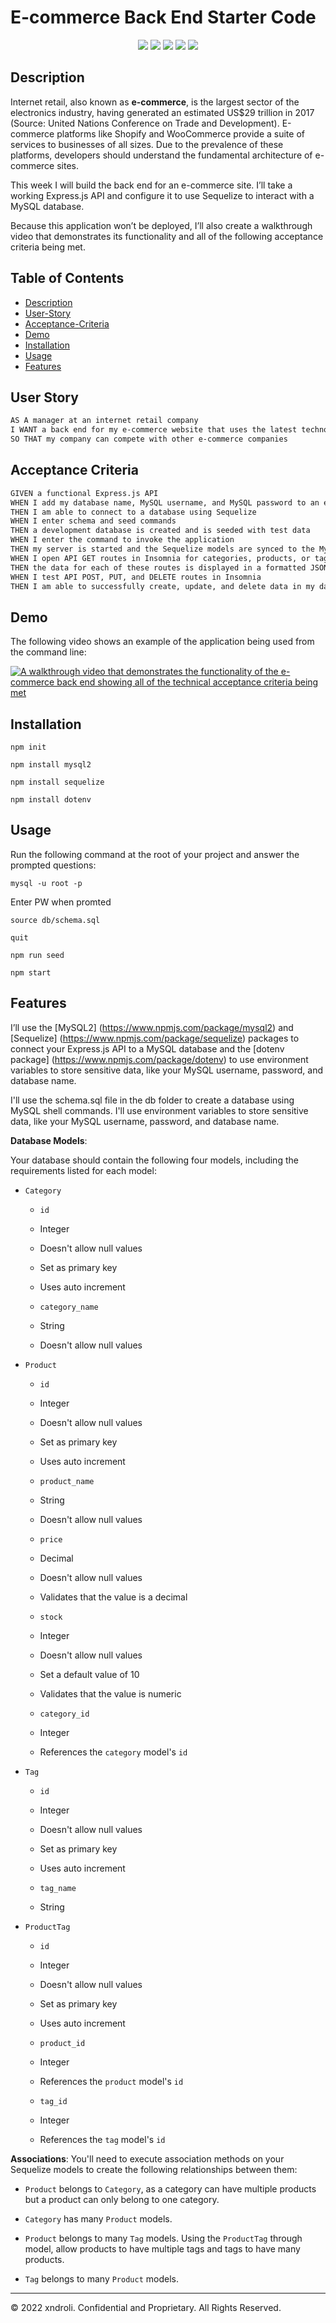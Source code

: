 # E-commerce Back End Starter Code

<p align="center">
    <img src="https://img.shields.io/badge/Javascript-yellow" />
    <img src="https://img.shields.io/badge/express-orange" />
    <img src="https://img.shields.io/badge/Sequelize-blue"  />
    <img src="https://img.shields.io/badge/mySQL-blue"  />
    <img src="https://img.shields.io/badge/dotenv-green" />
</p>

## Description

Internet retail, also known as **e-commerce**, is the largest sector of the electronics industry, having generated an estimated US$29 trillion in 2017 (Source: United Nations Conference on Trade and Development). E-commerce platforms like Shopify and WooCommerce provide a suite of services to businesses of all sizes. Due to the prevalence of these platforms, developers should understand the fundamental architecture of e-commerce sites.

This week I will build the back end for an e-commerce site. I’ll take a working Express.js API and configure it to use Sequelize to interact with a MySQL database.

Because this application won’t be deployed, I’ll also create a walkthrough video that demonstrates its functionality and all of the following acceptance criteria being met.

## Table of Contents

- [Description](#Description)
- [User-Story](#User-Story)
- [Acceptance-Criteria](#Acceptance-Criteria)
- [Demo](#Demo)
- [Installation](#Installation)
- [Usage](#Usage)
- [Features](#Features)

## User Story

```md
AS A manager at an internet retail company
I WANT a back end for my e-commerce website that uses the latest technologies
SO THAT my company can compete with other e-commerce companies
```

## Acceptance Criteria

```md
GIVEN a functional Express.js API
WHEN I add my database name, MySQL username, and MySQL password to an environment variable file
THEN I am able to connect to a database using Sequelize
WHEN I enter schema and seed commands
THEN a development database is created and is seeded with test data
WHEN I enter the command to invoke the application
THEN my server is started and the Sequelize models are synced to the MySQL database
WHEN I open API GET routes in Insomnia for categories, products, or tags
THEN the data for each of these routes is displayed in a formatted JSON
WHEN I test API POST, PUT, and DELETE routes in Insomnia
THEN I am able to successfully create, update, and delete data in my database
```

## Demo

The following video shows an example of the application being used from the command line:

[![A walkthrough video that demonstrates the functionality of the e-commerce back end showing all of the technical acceptance criteria being met](./Assets/)](https://2u-20.wistia.com/medias/2lnle7xnpk)

## Installation

`npm init`

`npm install mysql2`

`npm install sequelize`

`npm install dotenv`

## Usage

Run the following command at the root of your project and answer the prompted questions:

`mysql -u root -p`

Enter PW when promted

`source db/schema.sql`

`quit`

`npm run seed`

`npm start`

## Features

I’ll use the [MySQL2] (https://www.npmjs.com/package/mysql2) and [Sequelize] (https://www.npmjs.com/package/sequelize) packages to connect your Express.js API to a MySQL database and the [dotenv package] (https://www.npmjs.com/package/dotenv) to use environment variables to store sensitive data, like your MySQL username, password, and database name.

I'll use the schema.sql file in the db folder to create a database using MySQL shell commands. I'll use environment variables to store sensitive data, like your MySQL username, password, and database name.

**Database Models**:

Your database should contain the following four models, including the requirements listed for each model:

- `Category`

  - `id`

  - Integer

  - Doesn't allow null values

  - Set as primary key

  - Uses auto increment

  - `category_name`

  - String

  - Doesn't allow null values

- `Product`

  - `id`

  - Integer

  - Doesn't allow null values

  - Set as primary key

  - Uses auto increment

  - `product_name`

  - String

  - Doesn't allow null values

  - `price`

  - Decimal

  - Doesn't allow null values

  - Validates that the value is a decimal

  - `stock`

  - Integer

  - Doesn't allow null values

  - Set a default value of 10

  - Validates that the value is numeric

  - `category_id`

  - Integer

  - References the `category` model's `id`

- `Tag`

  - `id`

  - Integer

  - Doesn't allow null values

  - Set as primary key

  - Uses auto increment

  - `tag_name`

  - String

- `ProductTag`

  - `id`

  - Integer

  - Doesn't allow null values

  - Set as primary key

  - Uses auto increment

  - `product_id`

  - Integer

  - References the `product` model's `id`

  - `tag_id`

  - Integer

  - References the `tag` model's `id`

**Associations**:
You'll need to execute association methods on your Sequelize models to create the following relationships between them:

- `Product` belongs to `Category`, as a category can have multiple products but a product can only belong to one category.

- `Category` has many `Product` models.

- `Product` belongs to many `Tag` models. Using the `ProductTag` through model, allow products to have multiple tags and tags to have many products.

- `Tag` belongs to many `Product` models.

---

© 2022 xndroli. Confidential and Proprietary. All Rights Reserved.
